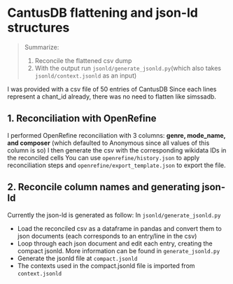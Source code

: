 # CantusDB flattening and json-ld structures

> Summarize:    
>   1. Reconcile the flattened csv dump
>   2. With the output run `jsonld/generate_jsonld.py`(which also takes `jsonld/context.jsonld` as an input)

I was provided with a csv file of 50 entries of CantusDB
Since each lines represent a chant_id already, there was no need to flatten like simssadb. 

## 1. Reconciliation with OpenRefine
I performed OpenRefine reconciliation with 3 columns: **genre, mode_name, and composer** (which defaulted to Anonymous since all values of this column is so)
I then generate the csv with the corresponding wikidata IDs in the reconciled cells 
You can use `openrefine/history.json` to apply reconciliation steps and `openrefine/export_template.json` to export the file.  

## 2. Reconcile column names and generating json-ld
Currently the json-ld is generated as follow:
In `jsonld/generate_jsonld.py`
- Load the reconciled csv as a dataframe in pandas and convert them to json documents (each corresponds to an entry/line in the csv)
- Loop through each json document and edit each entry, creating the compact jsonld. More information can be found in `generate_jsonld.py`
- Generate the jsonld file at `compact.jsonld`
- The contexts used in the compact.jsonld file is imported from `context.jsonld`
